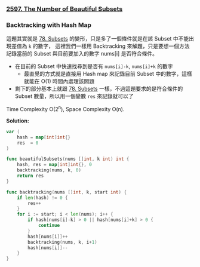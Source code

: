### [2597. The Number of Beautiful Subsets]

### Backtracking with Hash Map

這題其實就是 [78. Subsets] 的變形，只是多了一個條件就是在該 Subset 中不能出現差值為 `k` 的數字，
這裡我們一樣用 Backtracking 來解題，只是要想一個方法記錄當前的 Subset 與目前要加入的數字 nums[i] 是否符合條件。

-   在目前的 Subset 中快速找尋到是否有 `nums[i]-k`, `nums[i]+k` 的數字
    -   最直覺的方式就是直接用 Hash map 來記錄目前 Subset 中的數字，這樣就能在 O(1) 時間內處理該問題
-   剩下的部分基本上就跟 [78. Subsets] 一樣，不過這題要求的是符合條件的 Subset 數量，所以用一個變數 `res` 來記錄就可以了

Time Complexity O(2<sup>n</sup>), Space Complexity O(n).

**Solution:**
```go
var (
	hash = map[int]int{}
	res  = 0
)

func beautifulSubsets(nums []int, k int) int {
    hash, res = map[int]int{}, 0
    backtracking(nums, k, 0)
    return res
}

func backtracking(nums []int, k, start int) {
    if len(hash) != 0 {
        res++
    }
    for i := start; i < len(nums); i++ {
        if hash[nums[i]-k] > 0 || hash[nums[i]+k] > 0 {
            continue
        }
        hash[nums[i]]++
        backtracking(nums, k, i+1)
        hash[nums[i]]--
    }
}
```

[2597. The Number of Beautiful Subsets]: https://leetcode.com/problems/the-number-of-beautiful-subsets/
[78. Subsets]: ./78.subsets.md
